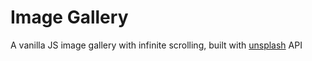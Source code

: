 # Image Gallery
A vanilla JS image gallery with infinite scrolling, built with [unsplash](https://unsplash.com/documentation) API
